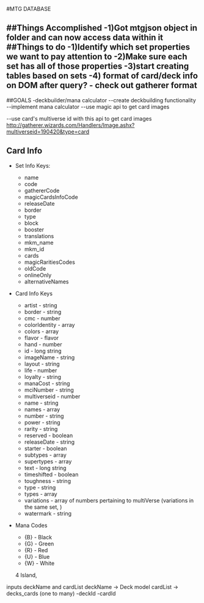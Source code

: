 #MTG DATABASE

##Things Accomplished
-1)Got mtgjson object in folder and can now access data within it
##Things to do
-1)Identify which set properties we want to pay attention to
-2)Make sure each set has all of those properties
-3)start creating tables based on sets
-4) format of card/deck info on DOM after query? - check out gatherer format
-

##GOALS
-deckbuilder/mana calculator
--create deckbuilding functionality
--implement mana calculator
--use magic api to get card images

--use card's multiverse id with this api to get card images
http://gatherer.wizards.com/Handlers/Image.ashx?multiverseid=190420&type=card

## Card Info
* Set Info Keys:
    * name
    * code
    * gathererCode
    * magicCardsInfoCode
    * releaseDate
    * border
    * type
    * block
    * booster
    * translations
    * mkm_name
    * mkm_id
    * cards
    * magicRaritiesCodes
    * oldCode
    * onlineOnly
    * alternativeNames

* Card Info Keys
    * artist - string
    * border - string
    * cmc - number
    * colorIdentity - array 
    * colors - array
    * flavor - flavor
    * hand - number
    * id - long string 
    * imageName - string
    * layout - string
    * life - number
    * loyalty - string
    * manaCost - string
    * mciNumber - string
    * multiverseid - number
    * name - string
    * names - array
    * number - string
    * power - string
    * rarity - string
    * reserved - boolean
    * releaseDate - string
    * starter - boolean
    * subtypes - array
    * supertypes - array
    * text - long string
    * timeshifted - boolean
    * toughness - string
    * type - string
    * types - array
    * variations - array of numbers pertaining to multiVerse (variations in the same set, )
    * watermark - string

* Mana Codes
    * {B} - Black
    * {G} - Green
    * {R} - Red
    * {U} - Blue
    * {W} - White

    4 Island, 


inputs deckName and cardList
deckName -> Deck model
cardList -> decks_cards
(one to many)
    -deckId   -cardId 